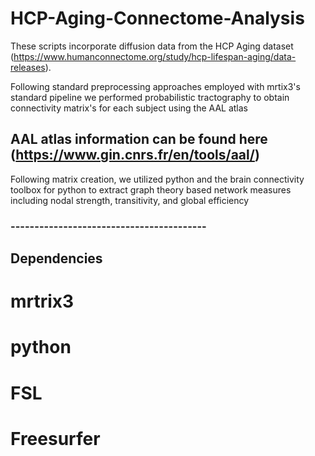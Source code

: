# HCP-Aging-Connectome-Analysis

These scripts incorporate diffusion data from the HCP Aging dataset (https://www.humanconnectome.org/study/hcp-lifespan-aging/data-releases). 

Following standard preprocessing approaches employed with mrtix3's standard pipeline we performed probabilistic tractography to obtain connectivity matrix's for each subject using the AAL atlas
## AAL atlas information can be found here (https://www.gin.cnrs.fr/en/tools/aal/)

Following matrix creation, we utilized python and the brain connectivity toolbox for python to extract graph theory based network measures including nodal strength, transitivity, and global efficiency

### -----------------------------------------
## Dependencies
# mrtrix3
# python
# FSL
# Freesurfer

